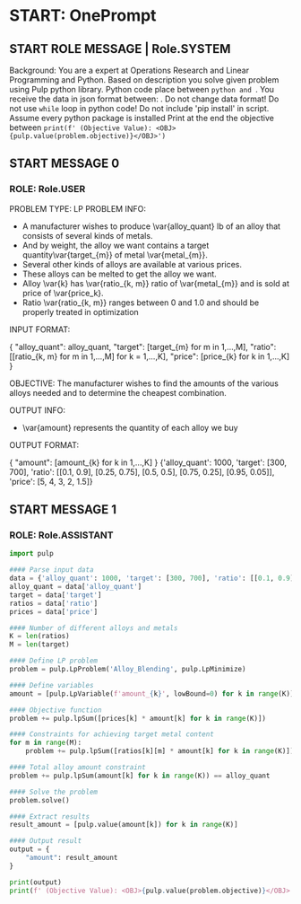 # START: OnePrompt 
## START ROLE MESSAGE | Role.SYSTEM 
Background: You are a expert at Operations Research and Linear Programming and Python. Based on description you solve given problem using Pulp python library. Python code place between ```python and ```. You receive the data in json format between: <DATA></DATA>. Do not change data format! Do not use `while` loop in python code! Do not include 'pip install' in script. Assume every python package is installed Print at the end the objective between <OBJ></OBJ> `print(f' (Objective Value): <OBJ>{pulp.value(problem.objective)}</OBJ>')`  
## START MESSAGE 0 
### ROLE: Role.USER
<DESCRIPTION>
PROBLEM TYPE: LP
PROBLEM INFO:

- A manufacturer wishes to produce \var{alloy_quant} lb of an alloy that consists of several kinds of metals.
- And by weight, the alloy we want contains a target quantity\var{target_{m}} of metal \var{metal_{m}}.
- Several other kinds of alloys are available at various prices. 
- These alloys can be melted to get the alloy we want.
- Alloy \var{k} has \var{ratio_{k, m}} ratio of \var{metal_{m}} and is sold at price of \var{price_k}.
- Ratio \var{ratio_{k, m}} ranges between 0 and 1.0 and should be properly treated in optimization

INPUT FORMAT:

{
	"alloy_quant": alloy_quant,
	"target": [target_{m} for m in 1,...,M],
	"ratio": [[ratio_{k, m} for m in 1,...,M] for k = 1,...,K],
	"price": [price_{k} for k in 1,...,K]
}

OBJECTIVE: The manufacturer wishes to find the amounts of the various alloys needed and to determine the cheapest combination.

OUTPUT INFO:

- \var{amount} represents the quantity of each alloy we buy

OUTPUT FORMAT:

{
	"amount": [amount_{k} for k in 1,...,K]
}
</DESCRIPTION>
<DATA>
{'alloy_quant': 1000, 'target': [300, 700], 'ratio': [[0.1, 0.9], [0.25, 0.75], [0.5, 0.5], [0.75, 0.25], [0.95, 0.05]], 'price': [5, 4, 3, 2, 1.5]}</DATA>


## START MESSAGE 1 
### ROLE: Role.ASSISTANT
```python
import pulp

#### Parse input data
data = {'alloy_quant': 1000, 'target': [300, 700], 'ratio': [[0.1, 0.9], [0.25, 0.75], [0.5, 0.5], [0.75, 0.25], [0.95, 0.05]], 'price': [5, 4, 3, 2, 1.5]}
alloy_quant = data['alloy_quant']
target = data['target']
ratios = data['ratio']
prices = data['price']

#### Number of different alloys and metals
K = len(ratios)
M = len(target)

#### Define LP problem
problem = pulp.LpProblem('Alloy_Blending', pulp.LpMinimize)

#### Define variables
amount = [pulp.LpVariable(f'amount_{k}', lowBound=0) for k in range(K)]

#### Objective function
problem += pulp.lpSum([prices[k] * amount[k] for k in range(K)])

#### Constraints for achieving target metal content
for m in range(M):
    problem += pulp.lpSum([ratios[k][m] * amount[k] for k in range(K)]) == target[m]

#### Total alloy amount constraint
problem += pulp.lpSum(amount[k] for k in range(K)) == alloy_quant

#### Solve the problem
problem.solve()

#### Extract results
result_amount = [pulp.value(amount[k]) for k in range(K)]

#### Output result
output = {
    "amount": result_amount
}

print(output)
print(f' (Objective Value): <OBJ>{pulp.value(problem.objective)}</OBJ>')
```

